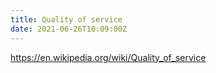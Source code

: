 ```yaml
---
title: Quality of service
date: 2021-06-26T10:09:00Z
---
```


https://en.wikipedia.org/wiki/Quality_of_service
